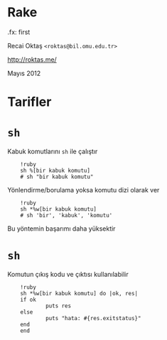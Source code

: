 #   Rake

.fx: first

Recai Oktaş `<roktas@bil.omu.edu.tr>`

http://roktas.me/

Mayıs 2012

#   Tarifler

#   `sh`

Kabuk komutlarını `sh` ile çalıştır

        !ruby
        sh %[bir kabuk komutu]
        # sh "bir kabuk komutu"

Yönlendirme/borulama yoksa komutu dizi olarak ver

        !ruby
        sh *%w[bir kabuk komutu]
        # sh 'bir', 'kabuk', 'komutu'

Bu yöntemin başarımı daha yüksektir

#   `sh`

Komutun çıkış kodu ve çıktısı kullanılabilir

        !ruby
        sh *%w[bir kabuk komutu] do |ok, res|
        if ok
                puts res
        else
                puts "hata: #{res.exitstatus}"
        end
        end

